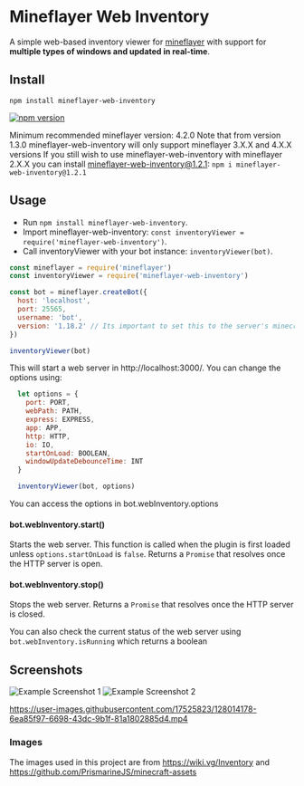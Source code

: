 # Mineflayer Web Inventory
A simple web-based inventory viewer for [mineflayer](https://github.com/PrismarineJS/mineflayer) with support for **multiple types of windows and updated in real-time**.

## Install
`npm install mineflayer-web-inventory`

[![npm version](https://badge.fury.io/js/mineflayer-web-inventory.svg)](https://badge.fury.io/js/mineflayer-web-inventory)

Minimum recommended mineflayer version: 4.2.0 
Note that from version 1.3.0 mineflayer-web-inventory will only support mineflayer 3.X.X and 4.X.X versions
If you still wish to use mineflayer-web-inventory with mineflayer 2.X.X you can install mineflayer-web-inventory@1.2.1: `npm i mineflayer-web-inventory@1.2.1`

## Usage
- Run `npm install mineflayer-web-inventory`.
- Import mineflayer-web-inventory: `const inventoryViewer = require('mineflayer-web-inventory')`.
- Call inventoryViewer with your bot instance: `inventoryViewer(bot)`.

```js
const mineflayer = require('mineflayer')
const inventoryViewer = require('mineflayer-web-inventory')

const bot = mineflayer.createBot({
  host: 'localhost',
  port: 25565,
  username: 'bot',
  version: '1.18.2' // Its important to set this to the server's minecraft version. Otherwise it might not load data/textures correctly
})

inventoryViewer(bot)
```

This will start a web server in http://localhost:3000/.
You can change the options using:
```js
  let options = {
    port: PORT,
    webPath: PATH,
    express: EXPRESS,
    app: APP,
    http: HTTP,
    io: IO,
    startOnLoad: BOOLEAN,
    windowUpdateDebounceTime: INT
  }

  inventoryViewer(bot, options)
```
You can access the options in bot.webInventory.options

#### bot.webInventory.start()
Starts the web server. This function is called when the plugin is first loaded unless `options.startOnLoad` is `false`. Returns a `Promise` that resolves once the HTTP server is open.

#### bot.webInventory.stop()
Stops the web server. Returns a `Promise` that resolves once the HTTP server is closed.

You can also check the current status of the web server using `bot.webInventory.isRunning` which returns a boolean

## Screenshots
![Example Screenshot 1](https://user-images.githubusercontent.com/17525823/128013976-493448e3-aa22-43bc-8fb9-428f1ccf9b5f.png)
![Example Screenshot 2](https://user-images.githubusercontent.com/17525823/128013983-31f50c2f-e453-401b-a697-d21682e0c980.png)

https://user-images.githubusercontent.com/17525823/128014178-6ea85f97-6698-43dc-9b1f-81a1802885d4.mp4

### Images
The images used in this project are from https://wiki.vg/Inventory and https://github.com/PrismarineJS/minecraft-assets